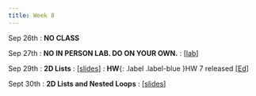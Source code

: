 ```yaml
---
title: Week 8
---
```


Sep 26th
: **NO CLASS**

Sep 27th
: **NO IN PERSON LAB. DO ON YOUR OWN.**
  : [[lab](https://edstem.org/us/courses/24414/lessons/45141/slides/259200)]

Sep 29th
: **2D Lists**
  : [[slides](https://docs.google.com/presentation/d/1EGj7Mul7PrMrUy83UmGyicPR_OO7ejpC/edit?usp=sharing&ouid=114310739312164916072&rtpof=true&sd=true)]
: **HW**{: .label .label-blue }HW 7 released [[Ed](#)]

Sept 30th
: **2D Lists and Nested Loops**
  : [[slides](#)]

